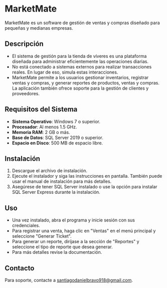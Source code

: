 # MarketMate

MarketMate es un software de gestión de ventas y compras diseñado para pequeñas y medianas empresas.

## Descripción

- El sistema de gestión para la tienda de víveres es una plataforma diseñada para administrar eficientemente las operaciones diarias. 
- No está conectado a sistemas externos para realizar transacciones reales. En lugar de eso, simula estas interacciones.
- MarketMate permite a los usuarios gestionar inventarios, registrar ventas y compras, y generar reportes de productos, ventas y compras. La aplicación también ofrece soporte para la gestión de clientes y proveedores.

## Requisitos del Sistema

- **Sistema Operativo**: Windows 7 o superior.
- **Procesador**: Al menos 1.5 GHz.
- **Memoria RAM**: 2 GB o más.
- **Base de Datos**: SQL Server 2019 o superior.
- **Espacio en Disco**: 500 MB de espacio libre.

## Instalación

1. Descargue el archivo de instalación.
2. Ejecute el instalador y siga las instrucciones en pantalla. También puede usar el manual de instalación para más detalles.
3. Asegúrese de tener SQL Server instalado o use la opción para instalar SQL Server Express durante la instalación.

## Uso

- Una vez instalado, abra el programa y inicie sesión con sus credenciales.
- Para registrar una venta, haga clic en "Ventas" en el menú principal y seleccione "Generar Ticket".
- Para generar un reporte, diríjase a la sección de "Reportes" y seleccione el tipo de reporte que desea generar.
- Para más detalles revise la documentación.

## Contacto

Para soporte, contacte a santiagodanielbravo918@gmail.com.
